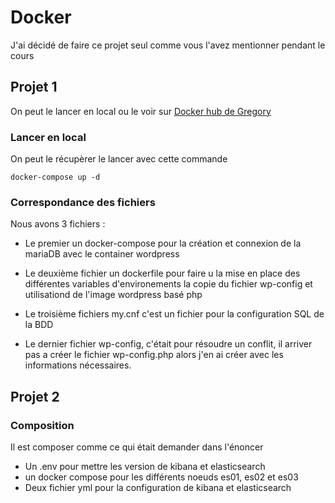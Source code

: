 # Docker

J'ai décidé de faire ce projet seul comme vous l'avez mentionner pendant le cours

## Projet 1

On peut le lancer en local ou le voir sur [Docker hub de Gregory](https://hub.docker.com/repository/docker/gregorylp/gregorylp-wordpress/general) 

### Lancer en local

On peut le récupèrer le lancer avec cette commande
```
docker-compose up -d
```

### Correspondance des fichiers

Nous avons 3 fichiers :

- Le premier un docker-compose pour la création et connexion de la mariaDB avec le container wordpress

- Le deuxième fichier un dockerfile pour faire u la mise en place des différentes variables d'environements la copie du fichier wp-config et utilisationd de l'image wordpress basé php

- Le troisième fichiers my.cnf c'est un fichier pour la configuration SQL de la BDD

- Le dernier fichier wp-config, c'était pour résoudre un conflit, il arriver pas a créer le fichier wp-config.php alors j'en ai créer avec les informations nécessaires.


## Projet 2

### Composition

Il est composer comme ce qui était demander dans l'énoncer

- Un .env pour mettre les version de kibana et elasticsearch
- un docker compose pour les différents noeuds es01, es02 et es03
- Deux fichier yml pour la configuration de kibana et elasticsearch
